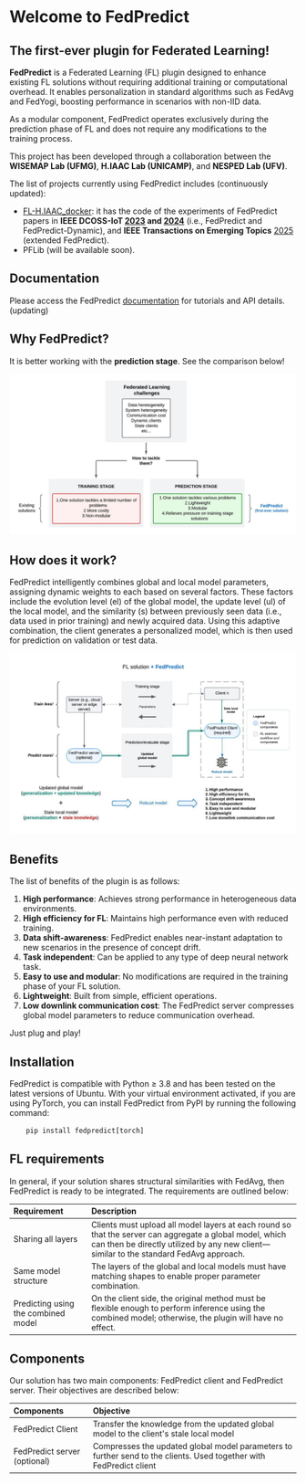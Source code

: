
# Welcome to FedPredict
## The first-ever plugin for Federated Learning!

**FedPredict** is a Federated Learning (FL) plugin designed to enhance existing FL solutions without requiring additional training or computational overhead.
It enables personalization in standard algorithms such as FedAvg and FedYogi, boosting performance in scenarios with non-IID data.

As a modular component, FedPredict operates exclusively during the prediction phase of FL and does not require any modifications to the training process.

This project has been developed through a collaboration between the **WISEMAP Lab (UFMG)**, **H.IAAC Lab (UNICAMP)**, and **NESPED Lab (UFV)**.

The list of projects currently using FedPredict includes (continuously updated):

- [FL-H.IAAC_docker](https://github.com/claudiocapanema/FL-HIAAC_docker): it has the code of the experiments of FedPredict papers in **IEEE DCOSS-IoT [2023](https://ieeexplore.ieee.org/document/10257293) and [2024](https://ieeexplore.ieee.org/abstract/document/10621488)** (i.e., FedPredict and FedPredict-Dynamic), and **IEEE Transactions on Emerging Topics** [2025](https://ieeexplore.ieee.org/abstract/document/10713874) (extended FedPredict).
- PFLib (will be available soon).

## Documentation

Please access the FedPredict [documentation](https://claudiocapanema.github.io/fedpredict/) for tutorials and API details. (updating)

## Why FedPredict?

It is better working with the **prediction stage**. See the comparison below!

![](images/contribu.jpeg)

## How does it work?

FedPredict intelligently combines global and local model parameters, assigning dynamic weights to each based on several factors. 
These factors include the evolution level (el) of the global model, the update level (ul) of the local model, and the similarity (s) between previously seen data (i.e., data used in prior training) and newly acquired data.
Using this adaptive combination, the client generates a personalized model, which is then used for prediction on validation or test data.

![](images/fedpredictv5.jpeg)

## Benefits

The list of benefits of the plugin is as follows:

1. **High performance**: Achieves strong performance in heterogeneous data environments.
2. **High efficiency for FL**: Maintains high performance even with reduced training.
3. **Data shift-awareness**: FedPredict enables near-instant adaptation to new scenarios in the presence of concept drift.
4. **Task independent**: Can be applied to any type of deep neural network task.
5. **Easy to use and modular**: No modifications are required in the training phase of your FL solution.
6. **Lightweight**: Built from simple, efficient operations.
7. **Low downlink communication cost**: The FedPredict server compresses global model parameters to reduce communication overhead.

Just plug and play!

## Installation

FedPredict is compatible with Python ≥ 3.8 and has been tested on the latest versions of Ubuntu.
With your virtual environment activated, if you are using PyTorch, you can install FedPredict from PyPI by running the following command:

```python
    pip install fedpredict[torch]
```

[//]: # (If you are using **Flower** for FL simulation, type:)

[//]: # ()
[//]: # (```python)

[//]: # (    pip install fedpredict[flwr])

[//]: # (```)

## FL requirements

In general, if your solution shares structural similarities with FedAvg, then FedPredict is ready to be integrated.
The requirements are outlined below:

| Requirement | Description                                                                                                                                                        |
| :- |:-------------------------------------------------------------------------------------------------------------------------------------------------------------------|
| Sharing all layers | Clients must upload all model layers at each round so that the server can aggregate a global model, which can then be directly utilized by any new client—similar to the standard FedAvg approach. |
| Same model structure | The layers of the global and local models must have matching shapes to enable proper parameter combination.                                                       |
| Predicting using the combined model | On the client side, the original method must be flexible enough to perform inference using the combined model; otherwise, the plugin will have no effect.       |

## Components

Our solution has two main components: FedPredict client and FedPredict server. Their objectives are described below:

| Components                   | Objective                                                                                                           | 
|:-----------------------------|:--------------------------------------------------------------------------------------------------------------------|
| FedPredict Client            | Transfer the knowledge from the updated global model to the client's stale local model                              |
| FedPredict server (optional) | Compresses the updated global model parameters to further send to the clients. Used together with FedPredict client |